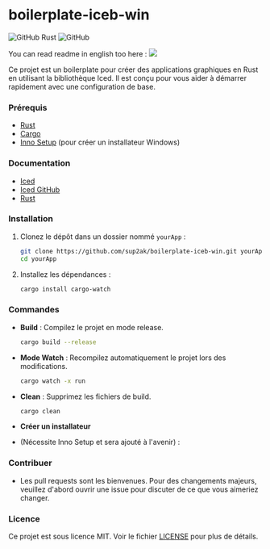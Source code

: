 # boilerplate-iceb-win

![GitHub Rust](https://github.com/sup2ak/boilerplate-iceb-win/actions/workflows/rust.yml/badge.svg)
![GitHub](https://img.shields.io/github/license/sup2ak/boilerplate-iceb-win)

You can read readme in english too here : 
[![](https://img.shields.io/badge/English-000?style=for-the-badge&logo=github&logoColor=white)](README.md)

Ce projet est un boilerplate pour créer des applications graphiques en Rust en utilisant la bibliothèque Iced. Il est conçu pour vous aider à démarrer rapidement avec une configuration de base.

### Prérequis

- [Rust](https://www.rust-lang.org/tools/install)
- [Cargo](https://doc.rust-lang.org/cargo/getting-started/installation.html)
- [Inno Setup](https://jrsoftware.org/isdl.php) (pour créer un installateur Windows)

### Documentation

- [Iced](https://book.iced.rs/index.html)
- [Iced GitHub](https://github.com/iced-rs/iced)
- [Rust](https://doc.rust-lang.org/cargo/getting-started/installation.html)

### Installation

1. Clonez le dépôt dans un dossier nommé `yourApp` :
   ```bash
   git clone https://github.com/sup2ak/boilerplate-iceb-win.git yourApp
   cd yourApp
   ```

2. Installez les dépendances :
   ```bash
   cargo install cargo-watch
   ```

### Commandes

- **Build** : Compilez le projet en mode release.
  ```bash
  cargo build --release
  ```

- **Mode Watch** : Recompilez automatiquement le projet lors des modifications.
  ```bash
  cargo watch -x run
  ```

- **Clean** : Supprimez les fichiers de build.
  ```bash
  cargo clean
  ```

- **Créer un installateur** 
- (Nécessite Inno Setup et sera ajouté à l'avenir) :

### Contribuer

- Les pull requests sont les bienvenues. Pour des changements majeurs, veuillez d'abord ouvrir une issue pour discuter de ce que vous aimeriez changer.

### Licence

Ce projet est sous licence MIT. Voir le fichier [LICENSE](LICENSE) pour plus de détails.